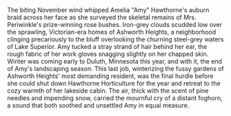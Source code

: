 The biting November wind whipped Amelia "Amy" Hawthorne's auburn braid across her face as she surveyed the skeletal remains of Mrs. Periwinkle's prize-winning rose bushes.  Iron-grey clouds scudded low over the sprawling, Victorian-era homes of Ashworth Heights, a neighborhood clinging precariously to the bluff overlooking the churning steel-grey waters of Lake Superior. Amy tucked a stray strand of hair behind her ear, the rough fabric of her work gloves snagging slightly on her chapped skin.  Winter was coming early to Duluth, Minnesota this year, and with it, the end of Amy's landscaping season. This last job, winterizing the fussy gardens of Ashworth Heights' most demanding resident, was the final hurdle before she could shut down Hawthorne Horticulture for the year and retreat to the cozy warmth of her lakeside cabin.  The air, thick with the scent of pine needles and impending snow, carried the mournful cry of a distant foghorn, a sound that both soothed and unsettled Amy in equal measure.

